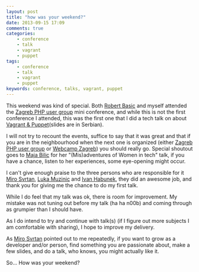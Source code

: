 ```yaml
---
layout: post
title: "how was your weekend?"
date: 2013-09-15 17:09
comments: true
categories:
    - conference
    - talk
    - vagrant
    - puppet
tags:
    - conference
    - talk
    - vagrant
    - puppet
keywords: conference, talks, vagrant, puppet
---
```


This weekend was kind of special.
Both [Robert Basic][robertbasic] and myself attended the [Zagreb PHP user group][zgphp] mini conference, and while this is not the first conference I attended, this was the first one that I did a tech talk on about [Vagrant & Puppet][slides](slides are in Serbian).

I will not try to recount the events, suffice to say that it was great and that if you are in the neighbourhood when the next one is organized (either [Zagreb PHP user group][zgphp] or [Webcamp Zagreb][wczg]) you should really go. Special shoutout goes to [Maja Bilic][bilicmaja] for her "(Mis)adventures of Women in tech" talk, if you have a chance, listen to her experiences, some eye-opening might occur.

I can't give enough praise to the three persons who are responsible for it [Miro Svrtan][mirosvrtan], [Luka Muzinic][lukamuzinic] and [Ivan Habunek][ivanhabunek], they did an awesome job, and thank you for giving me the chance to do my first talk.

While I do feel that my talk was ok, there is room for improvement. My mistake was not tuning out before my talk (ha ha n00b) and coming through as grumpier than I should have.

As I do intend to try and continue with talk(s) (if I figure out more subjects I am comfortable with sharing), I hope to improve my delivery.

As [Miro Svrtan][mirosvrtan] pointed out to me repeatedly, if you want to grow as a developer and/or person, find something you are passionate about, make a few slides, and do a talk, who knows, you might actually like it.

So... How was your weekend?



[robertbasic]:http://www.twitter.com/robertbasic
[mirosvrtan]:http://www.twitter.com/msvrtan
[lukamuzinic]:http://www.twitter.com/lmuzinic
[ivanhabunek]:http://www.twitter.com/ihabunek
[slides]:https://speakerdeck.com/vranac/vagrant-and-puppet
[zgphp]:http://zgphp.org/
[wczg]:http://www.webcampzg.org
[bilicmaja]:http://www.twitter.com/bilicmaja